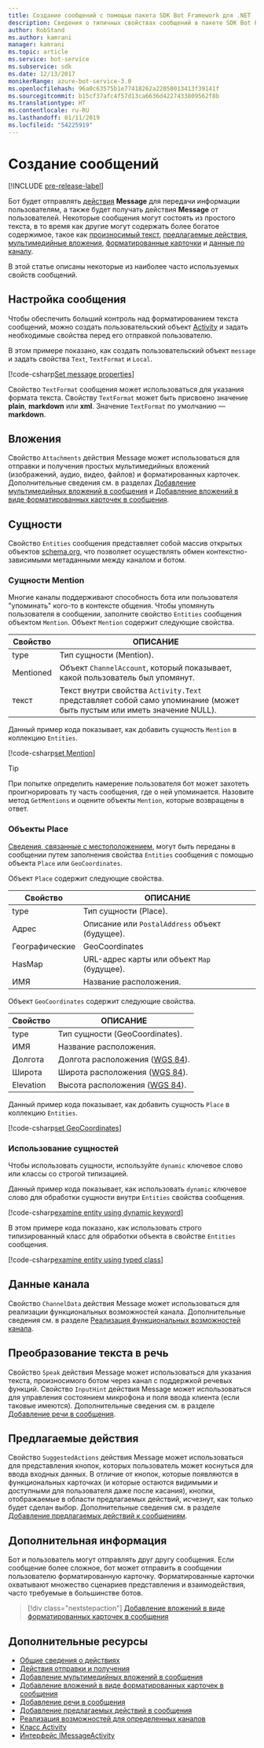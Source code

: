 ```yaml
---
title: Создание сообщений с помощью пакета SDK Bot Framework для .NET | Документация Майкрософт
description: Сведения о типичных свойствах сообщений в пакете SDK Bot Framework для .NET.
author: RobStand
ms.author: kamrani
manager: kamrani
ms.topic: article
ms.service: bot-service
ms.subservice: sdk
ms.date: 12/13/2017
monikerRange: azure-bot-service-3.0
ms.openlocfilehash: 96a0c63575b1e77418262a22050013413f39141f
ms.sourcegitcommit: b15cf37afc4f57d13ca6636d4227433809562f8b
ms.translationtype: HT
ms.contentlocale: ru-RU
ms.lasthandoff: 01/11/2019
ms.locfileid: "54225919"
---
```

# <a name="create-messages"></a>Создание сообщений

[!INCLUDE [pre-release-label](../includes/pre-release-label-v3.md)]

Бот будет отправлять [действия](bot-builder-dotnet-activities.md) **Message** для передачи информации пользователям, а также будет получать действия **Message** от пользователей. Некоторые сообщения могут состоять из простого текста, в то время как другие могут содержать более богатое содержимое, такое как [произносимый текст](bot-builder-dotnet-text-to-speech.md), [предлагаемые действия](bot-builder-dotnet-add-suggested-actions.md), [мультимедийные вложения](bot-builder-dotnet-add-media-attachments.md), [форматированные карточки](bot-builder-dotnet-add-rich-card-attachments.md) и [данные по каналу](bot-builder-dotnet-channeldata.md). 

В этой статье описаны некоторые из наиболее часто используемых свойств сообщений.

## <a name="customizing-a-message"></a>Настройка сообщения

Чтобы обеспечить больший контроль над форматированием текста сообщений, можно создать пользовательский объект [Activity](https://docs.botframework.com/en-us/csharp/builder/sdkreference/dc/d2f/class_microsoft_1_1_bot_1_1_connector_1_1_activity.html) и задать необходимые свойства перед его отправкой пользователю.

В этом примере показано, как создать пользовательский объект `message` и задать свойства `Text`, `TextFormat` и `Local`.

[!code-csharp[Set message properties](../includes/code/dotnet-create-messages.cs#setBasicProperties)]

Свойство `TextFormat` сообщения может использоваться для указания формата текста. Свойству `TextFormat` может быть присвоено значение **plain**, **markdown** или **xml**. Значение `TextFormat` по умолчанию — **markdown**. 

## <a name="attachments"></a>Вложения

Свойство `Attachments` действия Message может использоваться для отправки и получения простых мультимедийных вложений (изображений, аудио, видео, файлов) и форматированных карточек. Дополнительные сведения см. в разделах [Добавление мультимедийных вложений в сообщения](bot-builder-dotnet-add-media-attachments.md) и [Добавление вложений в виде форматированных карточек в сообщения](bot-builder-dotnet-add-rich-card-attachments.md).

## <a name="entities"></a>Сущности

Свойство `Entities` сообщения представляет собой массив открытых объектов <a href="http://schema.org/" target="_blank">schema.org</a>, что позволяет осуществлять обмен контекстно-зависимыми метаданными между каналом и ботом.

### <a name="mention-entities"></a>Сущности Mention

Многие каналы поддерживают способность бота или пользователя "упоминать" кого-то в контексте общения. Чтобы упомянуть пользователя в сообщении, заполните свойство `Entities` сообщения объектом `Mention`. Объект `Mention` содержит следующие свойства. 

| Свойство | ОПИСАНИЕ | 
|----|----|
| type | Тип сущности (Mention). | 
| Mentioned | Объект `ChannelAccount`, который показывает, какой пользователь был упомянут. | 
| текст | Текст внутри свойства `Activity.Text` представляет собой само упоминание (может быть пустым или иметь значение NULL). |

Данный пример кода показывает, как добавить сущность `Mention` в коллекцию `Entities`.

[!code-csharp[set Mention](../includes/code/dotnet-create-messages.cs#setMention)]

> [!TIP]
> При попытке определить намерение пользователя бот может захотеть проигнорировать ту часть сообщения, где о ней упоминается. Назовите метод `GetMentions` и оцените объекты `Mention`, которые возвращены в ответ.

### <a name="place-objects"></a>Объекты Place

<a href="https://schema.org/Place" target="_blank">Сведения, связанные с местоположением</a>, могут быть переданы в сообщении путем заполнения свойства `Entities` сообщения с помощью объекта `Place` или `GeoCoordinates`. 

Объект `Place` содержит следующие свойства.

| Свойство | ОПИСАНИЕ | 
|----|----|
| type | Тип сущности (Place). |
| Адрес | Описание или `PostalAddress` объект (будущее). | 
| Географические | GeoCoordinates | 
| HasMap | URL-адрес карты или объект `Map` (будущее). |
| ИМЯ | Название расположения. |

Объект `GeoCoordinates` содержит следующие свойства.

| Свойство | ОПИСАНИЕ | 
|----|----|
| type | Тип сущности (GeoCoordinates). |
| ИМЯ | Название расположения. |
| Долгота | Долгота расположения (<a href="https://en.wikipedia.org/wiki/World_Geodetic_System" target="_blank">WGS 84</a>). | 
| Широта | Широта расположения (<a href="https://en.wikipedia.org/wiki/World_Geodetic_System" target="_blank">WGS 84</a>). | 
| Elevation | Высота расположения (<a href="https://en.wikipedia.org/wiki/World_Geodetic_System" target="_blank">WGS 84</a>). | 

Данный пример кода показывает, как добавить сущность `Place` в коллекцию `Entities`.

[!code-csharp[set GeoCoordinates](../includes/code/dotnet-create-messages.cs#setGeoCoord)]

### <a name="consume-entities"></a>Использование сущностей

Чтобы использовать сущности, используйте `dynamic` ключевое слово или классы со строгой типизацией.

Данный пример кода показывает, как использовать `dynamic` ключевое слово для обработки сущности внутри `Entities` свойства сообщения.

[!code-csharp[examine entity using dynamic keyword](../includes/code/dotnet-create-messages.cs#examineEntity1)]

В этом примере кода показано, как использовать строго типизированный класс для обработки объекта в свойстве `Entities` сообщения.

[!code-csharp[examine entity using typed class](../includes/code/dotnet-create-messages.cs#examineEntity2)]

## <a name="channel-data"></a>Данные канала

Свойство `ChannelData` действия Message может использоваться для реализации функциональных возможностей канала. Дополнительные сведения см. в разделе [Реализация функциональных возможностей канала](bot-builder-dotnet-channeldata.md).

## <a name="text-to-speech"></a>Преобразование текста в речь

Свойство `Speak` действия Message может использоваться для указания текста, произносимого ботом через канал с поддержкой речевых функций. Свойство `InputHint` действия Message может использоваться для управления состоянием микрофона и поля ввода клиента (если таковые имеются). Дополнительные сведения см. в разделе [Добавление речи в сообщения](bot-builder-dotnet-text-to-speech.md).

## <a name="suggested-actions"></a>Предлагаемые действия

Свойство `SuggestedActions` действия Message может использоваться для представления кнопок, которых пользователь может коснуться для ввода входных данных. В отличие от кнопок, которые появляются в функциональных карточках (и которые остаются видимыми и доступными для пользователя даже после касания), кнопки, отображаемые в области предлагаемых действий, исчезнут, как только будет сделан выбор. Дополнительные сведения см. в разделе [Добавление предлагаемых действий к сообщениям](bot-builder-dotnet-add-suggested-actions.md).

## <a name="next-steps"></a>Дополнительная информация

Бот и пользователь могут отправлять друг другу сообщения. Если сообщение более сложное, бот может отправить в сообщении пользователю форматированную карточку. Форматированные карточки охватывают множество сценариев представления и взаимодействия, часто требуемые в большинстве ботов.

> [!div class="nextstepaction"]
> [Добавление вложений в виде форматированных карточек в сообщения](bot-builder-dotnet-add-rich-card-attachments.md)

## <a name="additional-resources"></a>Дополнительные ресурсы

- [Общие сведения о действиях](bot-builder-dotnet-activities.md)
- [Действия отправки и получения](bot-builder-dotnet-connector.md)
- [Добавление мультимедийных вложений в сообщения](bot-builder-dotnet-add-media-attachments.md)
- [Добавление вложений в виде форматированных карточек в сообщения](bot-builder-dotnet-add-rich-card-attachments.md)
- [Добавление речи в сообщения](bot-builder-dotnet-text-to-speech.md)
- [Добавление предлагаемых действий в сообщения](bot-builder-dotnet-add-suggested-actions.md)
- [Реализация возможностей для определенных каналов](bot-builder-dotnet-channeldata.md)
- <a href="https://docs.botframework.com/en-us/csharp/builder/sdkreference/dc/d2f/class_microsoft_1_1_bot_1_1_connector_1_1_activity.html" target="_blank">Класс Activity</a>
- <a href="/dotnet/api/microsoft.bot.connector.imessageactivity" target="_blank">Интерфейс IMessageActivity</a>

